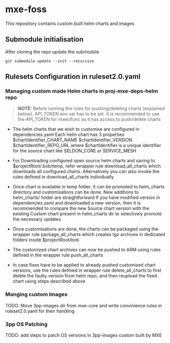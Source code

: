# mxe-foss 

This repository contains custom built helm charts and images

## Submodule initialisation

After cloning the repo update the submodule

```shell
git submodule update --init --recursive
```

## Rulesets Configuration in ruleset2.0.yaml

### Managing custom made Helm charts in proj-mxe-deps-helm repo

> **_NOTE:_**  Before running the rules for pushing/deleting charts (explained below), API_TOKEN env var has to be set. It is recommended to use the API_TOKEN for mxecifunc as it has access to push/delete charts

- The helm charts that we wish to customise are configured in dependencies.yaml
  Each helm chart has 3 properties
  $chartIdentifier_CHART_NAME
  $chartIdentifier_VERSION
  $chartIdentifier_REPO_URL
  where $chartIdentifier is a unique identifier for the source chart like SELDON_CORE or SERVICE_MESH

- For Downloading configured open source helm charts and saving to $projectRoot/.bob/temp, refer wrapper rule download_all_charts which downloads all configured charts. Alternatively you can also invoke the rules defined in download_all_charts individually

- Once chart is available in temp folder, it can be promoted to helm_charts directory and customisations can be done.
  New additions to helm_charts/ folder are straightforward
  If you have modified version in dependencies.yaml and downloaded a new version, then it is recommended to compare the new Source chart version with the existing Custom chart present in helm_charts dir to selectively promote the necessary updates.
  
- Once customisations are done, the charts can be packaged using the wrapper rule package_all_charts which creates tgz archives in dedicated folders inside $projectRoot/bob

- The customized chart archives can now be pushed to ARM using rules defined in the wrapper rule push_all_charts

- In case fixes have to be applied to already pushed customised chart versions, use the rules defined in wrapper rule delete_all_charts
  to first delete the faulty version from helm repo, and then reupload the fixed chart using steps described above



### Manging custom Images

TODO: Move 3pp-images dir from mxe-core and write convinience rules in ruleset2.0.yaml for their handling


### 3pp OS Patching

TODO: add steps to patch OS versions in 3pp-images custom built by MXE